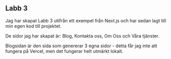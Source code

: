 ## Labb 3

Jag har skapat Labb 3 utifrån ett exempel från Next.js och har sedan lagt till min egen kod till projektet. 

De sidor jag har skapat är: Blog, Kontakta oss, Om Oss och Våra tjänster. 

Blogsidan är den sida som genererar 3 egna sidor - detta får jag inte att fungera på Vercel, men det fungerar helt utmärkt lokalt. 
